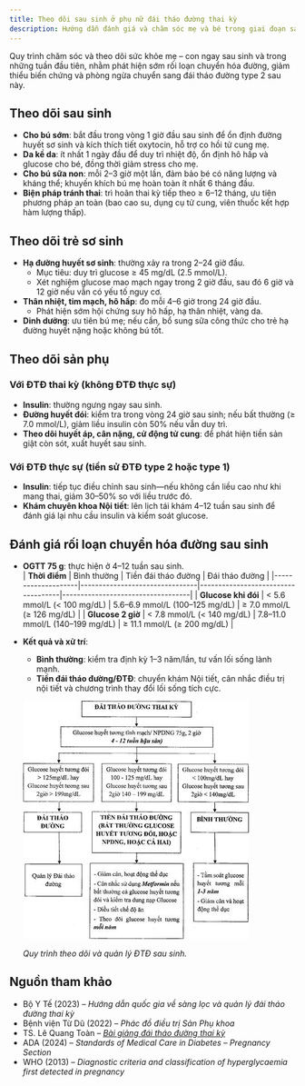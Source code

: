 ```yaml
---
title: Theo dõi sau sinh ở phụ nữ đái tháo đường thai kỳ
description: Hướng dẫn đánh giá và chăm sóc mẹ và bé trong giai đoạn sau sinh ở phụ nữ từng bị đái tháo đường thai kỳ.
---
```


Quy trình chăm sóc và theo dõi sức khỏe mẹ – con ngay sau sinh và trong những tuần đầu tiên, nhằm phát hiện sớm rối loạn chuyển hóa đường, giảm thiểu biến chứng và phòng ngừa chuyển sang đái tháo đường type 2 sau này.

## Theo dõi sau sinh

- **Cho bú sớm**: bắt đầu trong vòng 1 giờ đầu sau sinh để ổn định đường huyết sơ sinh và kích thích tiết oxytocin, hỗ trợ co hồi tử cung mẹ.
- **Da kề da**: ít nhất 1 ngày đầu để duy trì nhiệt độ, ổn định hô hấp và glucose cho bé, đồng thời giảm stress cho mẹ.
- **Cho bú sữa non**: mỗi 2–3 giờ một lần, đảm bảo bé có năng lượng và kháng thể; khuyến khích bú mẹ hoàn toàn ít nhất 6 tháng đầu.
- **Biện pháp tránh thai**: trì hoãn thai kỳ tiếp theo ≥ 6–12 tháng, ưu tiên phương pháp an toàn (bao cao su, dụng cụ tử cung, viên thuốc kết hợp hàm lượng thấp).

## Theo dõi trẻ sơ sinh

- **Hạ đường huyết sơ sinh**: thường xảy ra trong 2–24 giờ đầu.
  - Mục tiêu: duy trì glucose ≥ 45 mg/dL (2.5 mmol/L).
  - Xét nghiệm glucose mao mạch ngay trong 2 giờ đầu, sau đó 6 giờ và 12 giờ nếu vẫn có yếu tố nguy cơ.
- **Thân nhiệt, tim mạch, hô hấp**: đo mỗi 4–6 giờ trong 24 giờ đầu.
  - Phát hiện sớm hội chứng suy hô hấp, hạ thân nhiệt, vàng da.
- **Dinh dưỡng**: ưu tiên bú mẹ; nếu cần, bổ sung sữa công thức cho trẻ hạ đường huyết nặng hoặc không bú tốt.

## Theo dõi sản phụ

### Với ĐTĐ thai kỳ (không ĐTĐ thực sự)

- **Insulin**: thường ngưng ngay sau sinh.
- **Đường huyết đói**: kiểm tra trong vòng 24 giờ sau sinh; nếu bất thường (≥ 7.0 mmol/L), giảm liều insulin còn 50% nếu vẫn duy trì.
- **Theo dõi huyết áp, cân nặng, cử động tử cung**: để phát hiện tiền sản giật còn sót, xuất huyết sau sinh.

### Với ĐTĐ thực sự (tiền sử ĐTĐ type 2 hoặc type 1)

- **Insulin**: tiếp tục điều chỉnh sau sinh—nếu không cần liều cao như khi mang thai, giảm 30–50% so với liều trước đó.
- **Khám chuyên khoa Nội tiết**: lên lịch tái khám 4–12 tuần sau sinh để đánh giá lại nhu cầu insulin và kiểm soát glucose.

## Đánh giá rối loạn chuyển hóa đường sau sinh

- **OGTT 75 g**: thực hiện ở 4–12 tuần sau sinh.  
  | **Thời điểm** | Bình thường | Tiền đái tháo đường | Đái tháo đường |
  |--------------------|--------------------------------|------------------------------------|-----------------------------------|
  | **Glucose khi đói** | < 5.6 mmol/L (< 100 mg/dL) | 5.6–6.9 mmol/L (100–125 mg/dL) | ≥ 7.0 mmol/L (≥ 126 mg/dL) |
  | **Glucose 2 giờ** | < 7.8 mmol/L (< 140 mg/dL) | 7.8–11.0 mmol/L (140–199 mg/dL) | ≥ 11.1 mmol/L (≥ 200 mg/dL) |

- **Kết quả và xử trí**:

  - **Bình thường**: kiểm tra định kỳ 1–3 năm/lần, tư vấn lối sống lành mạnh.
  - **Tiền đái tháo đường/ĐTĐ**: chuyển khám Nội tiết, cân nhắc điều trị nội tiết và chương trình thay đổi lối sống tích cực.

  ![Theo dõi và quản lý ĐTĐ sau sinh](../../../../assets/san-khoa/dai-thao-duong-thai-ky/theo-doi-va-quan-ly-dai-thao-duong-sau-sinh.jpg)

  _Quy trình theo dõi và quản lý ĐTĐ sau sinh._

## Nguồn tham khảo

- Bộ Y Tế (2023) – _Hướng dẫn quốc gia về sàng lọc và quản lý đái tháo đường thai kỳ_
- Bệnh viện Từ Dũ (2022) – _Phác đồ điều trị Sản Phụ khoa_
- TS. Lê Quang Toàn – [_Bài giảng đái tháo đường thai kỳ_](https://www.youtube.com/watch?v=WV4g4cJdMCo)
- ADA (2024) – _Standards of Medical Care in Diabetes – Pregnancy Section_
- WHO (2013) – _Diagnostic criteria and classification of hyperglycaemia first detected in pregnancy_
